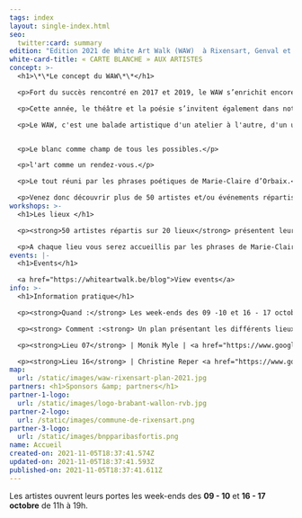 ```yaml
---
tags: index
layout: single-index.html
seo:
  twitter:card: summary
edition: "Edition 2021 de White Art Walk (WAW)  à Rixensart, Genval et Rosières :"
white-card-title: « CARTE BLANCHE » AUX ARTISTES
concept: >-
  <h1>\*\*Le concept du WAW\*\*</h1>

  <p>Fort du succès rencontré en 2017 et 2019, le WAW s’enrichit encore et toujours de nouveaux artistes pour sa troisième édition.</p>

  <p>Cette année, le théâtre et la poésie s’invitent également dans notre parcours qui accueille les élèves de l’Académie des arts de la parole de Rixensart et met à l’honneur la poétesse belge Marie-Claire d'Orbaix (plus d’info sur cette partie du parcours dans l’onglet «événements»).</p>

  <p>Le WAW, c'est une balade artistique d'un atelier à l'autre, d'un univers à l'autre, d'une vibration à l'autre.</p><p>Le fil rouge... toujours le blanc</p>


  <p>Le blanc comme champ de tous les possibles.</p>

  <p>l'art comme un rendez-vous.</p>

  <p>Le tout réuni par les phrases poétiques de Marie-Claire d’Orbaix.</p>

  <p>Venez donc découvrir plus de 50 artistes et/ou événements répartis sur 20 lieux de la commune de Rixensart, Genval et Rosières \*(voir plan et informations pratiques\*) (</a></p>Bienvenue dans le WAW et belle balade !</p>
workshops: >-
  <h1>Les lieux </h1>

  <p><strong>50 artistes répartis sur 20 lieux</strong> présentent leur travail ou vous offrent une pause théatrale ou poétique dans les entités de Genval, Rixensart et Rosi&egrave;res.</p>

  <p>A chaque lieu vous serez accueillis par les phrases de Marie-Claire d'Orbaix en prélude à de multiples découvertes artistiques.</p>
events: |-
  <h1>Events</h1>

  <a href="https://whiteartwalk.be/blog">View events</a>
info: >-
  <h1>Information pratique</h1>

  <p><strong>Quand :</strong> Les week-ends des 09 -10 et 16 - 17 octobre de 11h à 19h</p>

  <p><strong> Comment :<strong> Un plan présentant les différents lieux sera disponible pour  &euro;3 aux 2 lieux suivants: </p>

  <p><strong>Lieu 07</strong> | Monik Myle | <a href="https://www.google.be/maps/place/Avenue+Gevaert+78,+1332+Rixensart/@50.7201125,4.4982201,17z/data=!3m1!4b1!4m5!3m4!1s0x47c3d72886df438b:0xbf82e9f82683f362!8m2!3d50.7201125!4d4.5004088?hl=fr" target="_blank">Genval - Avenue Gevaert 78</a></p>

  <p><strong>Lieu 16</strong> | Christine Reper <a href="https://www.google.be/maps/place/Rue+Jolie+18,+1331+Rixensart/@50.7299617,4.5395864,17z/data=!3m1!4b1!4m5!3m4!1s0x47c3d7a7227d9e47:0xea1ca3177b0c5ab!8m2!3d50.7299617!4d4.5417751?hl=fr" target="_blank">Rosi&egrave;res - Rue Jolie 18</a></p>
map:
  url: /static/images/waw-rixensart-plan-2021.jpg
partners: <h1>Sponsors &amp; partners</h1>
partner-1-logo:
  url: /static/images/logo-brabant-wallon-rvb.jpg
partner-2-logo:
  url: /static/images/commune-de-rixensart.png
partner-3-logo:
  url: /static/images/bnpparibasfortis.png
name: Accueil
created-on: 2021-11-05T18:37:41.574Z
updated-on: 2021-11-05T18:37:41.593Z
published-on: 2021-11-05T18:37:41.611Z
---
```

Les artistes ouvrent leurs portes les week-ends des **09 - 10** et **16 - 17 octobre** de 11h à 19h.